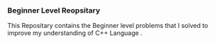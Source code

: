 ### Beginner Level Reopsitary

This Repositary contains the Beginner level problems that I solved to improve my understanding of C++ Language .





